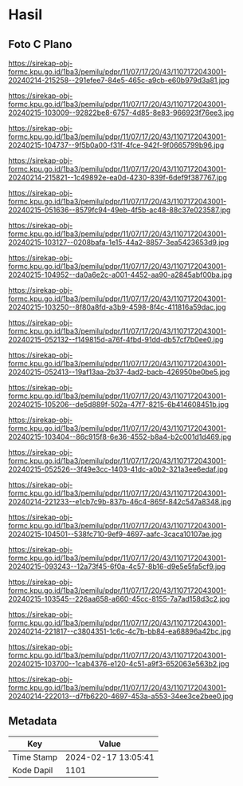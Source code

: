 # Hasil

## Foto C Plano

https://sirekap-obj-formc.kpu.go.id/1ba3/pemilu/pdpr/11/07/17/20/43/1107172043001-20240214-215258--291efee7-84e5-465c-a9cb-e60b979d3a81.jpg

https://sirekap-obj-formc.kpu.go.id/1ba3/pemilu/pdpr/11/07/17/20/43/1107172043001-20240215-103009--92822be8-6757-4d85-8e83-966923f76ee3.jpg

https://sirekap-obj-formc.kpu.go.id/1ba3/pemilu/pdpr/11/07/17/20/43/1107172043001-20240215-104737--9f5b0a00-f31f-4fce-942f-9f0665799b96.jpg

https://sirekap-obj-formc.kpu.go.id/1ba3/pemilu/pdpr/11/07/17/20/43/1107172043001-20240214-215821--1c49892e-ea0d-4230-839f-6def9f387767.jpg

https://sirekap-obj-formc.kpu.go.id/1ba3/pemilu/pdpr/11/07/17/20/43/1107172043001-20240215-051636--8579fc94-49eb-4f5b-ac48-88c37e023587.jpg

https://sirekap-obj-formc.kpu.go.id/1ba3/pemilu/pdpr/11/07/17/20/43/1107172043001-20240215-103127--0208bafa-1e15-44a2-8857-3ea5423653d9.jpg

https://sirekap-obj-formc.kpu.go.id/1ba3/pemilu/pdpr/11/07/17/20/43/1107172043001-20240215-104952--da0a6e2c-a001-4452-aa90-a2845abf00ba.jpg

https://sirekap-obj-formc.kpu.go.id/1ba3/pemilu/pdpr/11/07/17/20/43/1107172043001-20240215-103250--8f80a8fd-a3b9-4598-8f4c-411816a59dac.jpg

https://sirekap-obj-formc.kpu.go.id/1ba3/pemilu/pdpr/11/07/17/20/43/1107172043001-20240215-052132--f149815d-a76f-4fbd-91dd-db57cf7b0ee0.jpg

https://sirekap-obj-formc.kpu.go.id/1ba3/pemilu/pdpr/11/07/17/20/43/1107172043001-20240215-052413--19af13aa-2b37-4ad2-bacb-426950be0be5.jpg

https://sirekap-obj-formc.kpu.go.id/1ba3/pemilu/pdpr/11/07/17/20/43/1107172043001-20240215-105206--de5d889f-502a-47f7-8215-6b414608451b.jpg

https://sirekap-obj-formc.kpu.go.id/1ba3/pemilu/pdpr/11/07/17/20/43/1107172043001-20240215-103404--86c915f8-6e36-4552-b8a4-b2c001d1d469.jpg

https://sirekap-obj-formc.kpu.go.id/1ba3/pemilu/pdpr/11/07/17/20/43/1107172043001-20240215-052526--3f49e3cc-1403-41dc-a0b2-321a3ee6edaf.jpg

https://sirekap-obj-formc.kpu.go.id/1ba3/pemilu/pdpr/11/07/17/20/43/1107172043001-20240214-221233--e1cb7c9b-837b-46c4-865f-842c547a8348.jpg

https://sirekap-obj-formc.kpu.go.id/1ba3/pemilu/pdpr/11/07/17/20/43/1107172043001-20240215-104501--538fc710-9ef9-4697-aafc-3caca10107ae.jpg

https://sirekap-obj-formc.kpu.go.id/1ba3/pemilu/pdpr/11/07/17/20/43/1107172043001-20240215-093243--12a73f45-6f0a-4c57-8b16-d9e5e5fa5cf9.jpg

https://sirekap-obj-formc.kpu.go.id/1ba3/pemilu/pdpr/11/07/17/20/43/1107172043001-20240215-103545--226aa658-a660-45cc-8155-7a7ad158d3c2.jpg

https://sirekap-obj-formc.kpu.go.id/1ba3/pemilu/pdpr/11/07/17/20/43/1107172043001-20240214-221817--c3804351-1c6c-4c7b-bb84-ea68896a42bc.jpg

https://sirekap-obj-formc.kpu.go.id/1ba3/pemilu/pdpr/11/07/17/20/43/1107172043001-20240215-103700--1cab4376-e120-4c51-a9f3-652063e563b2.jpg

https://sirekap-obj-formc.kpu.go.id/1ba3/pemilu/pdpr/11/07/17/20/43/1107172043001-20240214-222013--d7fb6220-4697-453a-a553-34ee3ce2bee0.jpg


## Metadata

| Key        | Value               |
| ---------- | ------------------- |
| Time Stamp | 2024-02-17 13:05:41 |
| Kode Dapil | 1101                |



